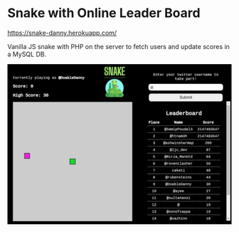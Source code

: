 # Snake with Online Leader Board

https://snake-danny.herokuapp.com/

Vanilla JS snake with PHP on the server to fetch users and update scores in a MySQL DB.

![The game](images/readme.JPG)
